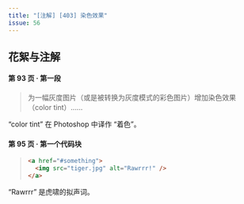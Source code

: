 ```yaml
---
title: "[注解] [403] 染色效果"
issue: 56
---
```


## 花絮与注解

#### 第 93 页 ‧ 第一段

> 为一幅灰度图片（或是被转换为灰度模式的彩色图片）增加染色效果（color tint）……

“color tint” 在 Photoshop 中译作 “着色”。

#### 第 95 页 ‧ 第一个代码块

> ```html
> <a href="#something">
> 	<img src="tiger.jpg" alt="Rawrrr!" />
> </a>
> ```

“Rawrrr” 是虎啸的拟声词。


